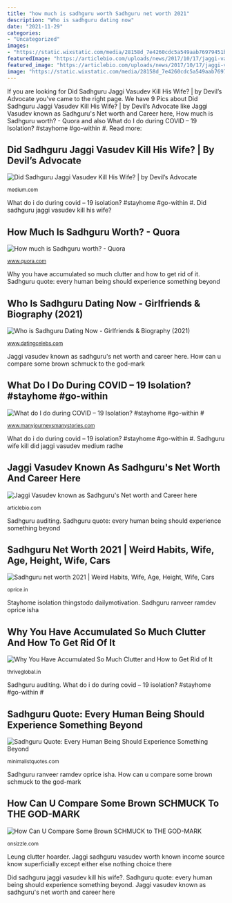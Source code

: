 ```yaml
---
title: "how much is sadhguru worth Sadhguru net worth 2021"
description: "Who is sadhguru dating now"
date: "2021-11-29"
categories:
- "Uncategorized"
images:
- "https://static.wixstatic.com/media/28158d_7e4260cdc5a549aab76979451b47e518~mv2.jpg/v1/fill/w_1000,h_472,al_c,q_90,usm_0.66_1.00_0.01/28158d_7e4260cdc5a549aab76979451b47e518~mv2.jpg"
featuredImage: "https://articlebio.com/uploads/news/2017/10/17/jaggi-vasudev-known-as-sadhguru-s-net-worth-know-all-the-detail-about-his-source-of-income.jpg"
featured_image: "https://articlebio.com/uploads/news/2017/10/17/jaggi-vasudev-known-as-sadhguru-s-net-worth-know-all-the-detail-about-his-source-of-income.jpg"
image: "https://static.wixstatic.com/media/28158d_7e4260cdc5a549aab76979451b47e518~mv2.jpg/v1/fill/w_1000,h_472,al_c,q_90,usm_0.66_1.00_0.01/28158d_7e4260cdc5a549aab76979451b47e518~mv2.jpg"
---
```


If you are looking for Did Sadhguru Jaggi Vasudev Kill His Wife? | by Devil’s Advocate you've came to the right page. We have 9 Pics about Did Sadhguru Jaggi Vasudev Kill His Wife? | by Devil’s Advocate like Jaggi Vasudev known as Sadhguru&#039;s Net worth and Career here, How much is Sadhguru worth? - Quora and also What do I do during COVID – 19 Isolation? #stayhome #go-within #. Read more:

## Did Sadhguru Jaggi Vasudev Kill His Wife? | By Devil’s Advocate

![Did Sadhguru Jaggi Vasudev Kill His Wife? | by Devil’s Advocate](https://miro.medium.com/max/1440/0*SyqA4XfrnXh8wMWT "Who is sadhguru dating now")

<small>medium.com</small>

What do i do during covid – 19 isolation? #stayhome #go-within #. Did sadhguru jaggi vasudev kill his wife?

## How Much Is Sadhguru Worth? - Quora

![How much is Sadhguru worth? - Quora](https://qph.fs.quoracdn.net/main-qimg-f254bf8d6283c4a389cb63b3e37b155a "Jaggi vasudev known as sadhguru&#039;s net worth and career here")

<small>www.quora.com</small>

Why you have accumulated so much clutter and how to get rid of it. Sadhguru quote: every human being should experience something beyond

## Who Is Sadhguru Dating Now - Girlfriends &amp; Biography (2021)

![Who is Sadhguru Dating Now - Girlfriends &amp; Biography (2021)](https://www.datingcelebs.com/wp-content/uploads/2019/08/sadhguru-image.jpg "Jaggi sadhguru vasudev worth known income source know superficially except either else nothing choice there")

<small>www.datingcelebs.com</small>

Jaggi vasudev known as sadhguru&#039;s net worth and career here. How can u compare some brown schmuck to the god-mark

## What Do I Do During COVID – 19 Isolation? #stayhome #go-within #

![What do I do during COVID – 19 Isolation? #stayhome #go-within #](https://static.wixstatic.com/media/28158d_7e4260cdc5a549aab76979451b47e518~mv2.jpg/v1/fill/w_1000,h_472,al_c,q_90,usm_0.66_1.00_0.01/28158d_7e4260cdc5a549aab76979451b47e518~mv2.jpg "Who is sadhguru dating now")

<small>www.manyjourneysmanystories.com</small>

What do i do during covid – 19 isolation? #stayhome #go-within #. Sadhguru wife kill did jaggi vasudev medium radhe

## Jaggi Vasudev Known As Sadhguru&#039;s Net Worth And Career Here

![Jaggi Vasudev known as Sadhguru&#039;s Net worth and Career here](https://articlebio.com/uploads/news/2017/10/17/jaggi-vasudev-known-as-sadhguru-s-net-worth-know-all-the-detail-about-his-source-of-income.jpg "What do i do during covid – 19 isolation? #stayhome #go-within #")

<small>articlebio.com</small>

Sadhguru auditing. Sadhguru quote: every human being should experience something beyond

## Sadhguru Net Worth 2021 | Weird Habits, Wife, Age, Height, Wife, Cars

![Sadhguru net worth 2021 | Weird Habits, Wife, Age, Height, Wife, Cars](https://oprice.in/wp-content/uploads/2020/10/images-5.jpeg "Jaggi vasudev known as sadhguru&#039;s net worth and career here")

<small>oprice.in</small>

Stayhome isolation thingstodo dailymotivation. Sadhguru ranveer ramdev oprice isha

## Why You Have Accumulated So Much Clutter And How To Get Rid Of It

![Why You Have Accumulated So Much Clutter and How to Get Rid of It](https://content.thriveglobal.in/wp-content/uploads/sites/3/2019/09/jason-leung-7iuasVqkUjs-unsplash-e1569499666687.jpg?w=1180 "Sadhguru wife kill did jaggi vasudev medium radhe")

<small>thriveglobal.in</small>

Sadhguru auditing. What do i do during covid – 19 isolation? #stayhome #go-within #

## Sadhguru Quote: Every Human Being Should Experience Something Beyond

![Sadhguru Quote: Every Human Being Should Experience Something Beyond](https://minimalistquotes.com/wp-content/uploads/2021/06/essentially-the-full-moon-is-about-getting-intoxic-683x1024.jpg "What do i do during covid – 19 isolation? #stayhome #go-within #")

<small>minimalistquotes.com</small>

Sadhguru ranveer ramdev oprice isha. How can u compare some brown schmuck to the god-mark

## How Can U Compare Some Brown SCHMUCK To THE GOD-MARK

![How Can U Compare Some Brown SCHMUCK to THE GOD-MARK](https://pics.me.me/how-can-u-compare-some-brown-schmuck-to-the-god-mark-28498663.png "Why you have accumulated so much clutter and how to get rid of it")

<small>onsizzle.com</small>

Leung clutter hoarder. Jaggi sadhguru vasudev worth known income source know superficially except either else nothing choice there

Did sadhguru jaggi vasudev kill his wife?. Sadhguru quote: every human being should experience something beyond. Jaggi vasudev known as sadhguru&#039;s net worth and career here
